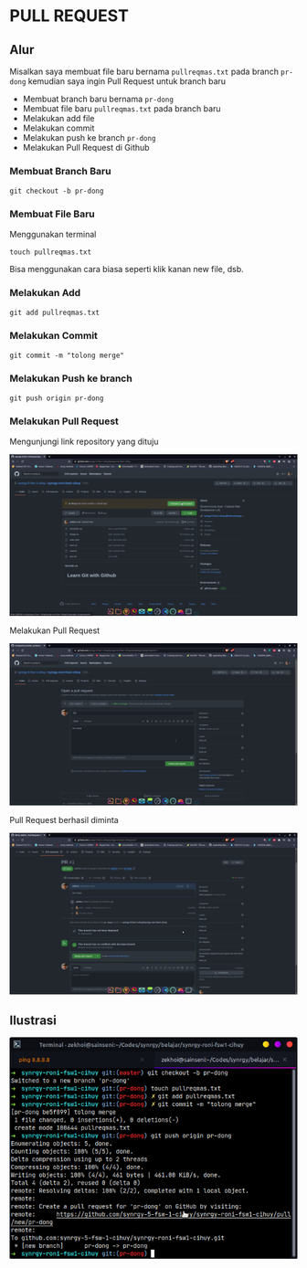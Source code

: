 # PULL REQUEST

## Alur

Misalkan saya membuat file baru bernama `pullreqmas.txt` pada branch `pr-dong` kemudian saya ingin Pull Request untuk branch baru

- Membuat branch baru bernama `pr-dong`
- Membuat file baru `pullreqmas.txt` pada branch baru
- Melakukan add file
- Melakukan commit
- Melakukan push ke branch `pr-dong`
- Melakukan Pull Request di Github

### Membuat Branch Baru

```
git checkout -b pr-dong
```

### Membuat File Baru

Menggunakan terminal

```
touch pullreqmas.txt
```

Bisa menggunakan cara biasa seperti klik kanan new file, dsb.

### Melakukan Add

```
git add pullreqmas.txt
```

### Melakukan Commit

```
git commit -m "tolong merge"
```

### Melakukan Push ke branch

```
git push origin pr-dong
```

### Melakukan Pull Request

Mengunjungi link repository yang dituju

![Merging Branch](./img/git_pr_web.png)

Melakukan Pull Request

![Merging Branch](./img/git_pr_req.png)

Pull Request berhasil diminta

![Merging Branch](./img/git_pr_result.png)

## Ilustrasi

![Merging Branch](./img/git_pull_request.png)
